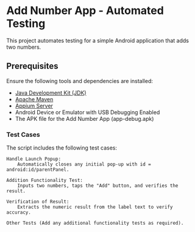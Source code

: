 # Add Number App - Automated Testing

This project automates testing for a simple Android application that adds two numbers.

## Prerequisites

Ensure the following tools and dependencies are installed:

- [Java Development Kit (JDK)](https://www.oracle.com/java/technologies/javase-downloads.html)
- [Apache Maven](https://maven.apache.org/install.html)
- [Appium Server](http://appium.io/docs/en/about-appium/intro/)
- Android Device or Emulator with USB Debugging Enabled
- The APK file for the Add Number App (app-debug.apk)

### Test Cases

The script includes the following test cases:

    Handle Launch Popup:
        Automatically closes any initial pop-up with id = android:id/parentPanel.

    Addition Functionality Test:
        Inputs two numbers, taps the "Add" button, and verifies the result.

    Verification of Result:
        Extracts the numeric result from the label text to verify accuracy.

    Other Tests (Add any additional functionality tests as required).

    